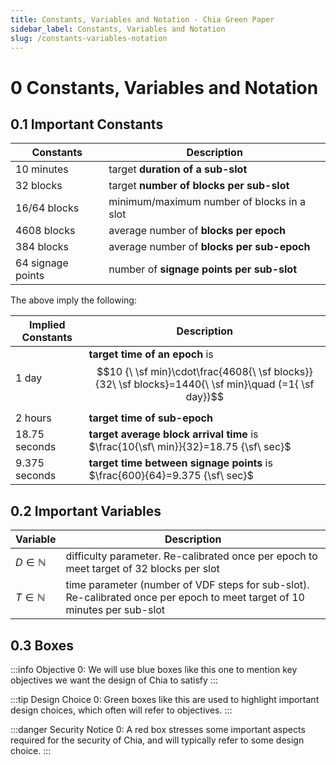 ```yaml
---
title: Constants, Variables and Notation - Chia Green Paper
sidebar_label: Constants, Variables and Notation
slug: /constants-variables-notation
---
```


# 0	Constants, Variables and Notation

## 0.1	Important Constants

| Constants         | Description                                |
|-------------------|--------------------------------------------|
| 10 minutes        | target **duration of a sub-slot**          |
| 32 blocks         | target **number of blocks per sub-slot**   |
| 16/64 blocks      | minimum/maximum number of blocks in a slot |
| 4608 blocks       | average number of **blocks per epoch**     |
| 384 blocks        | average number of **blocks per sub-epoch** |
| 64 signage points | number of **signage points per sub-slot**  |


The above imply the following:

| Implied Constants          | Description   						   						   						   						   				       |
|----------------------------|-------------------------------------------------------------------------------------------------------------------------------------|
| 1 day                      | **target time of an epoch** is $$10 {\ \sf min}\cdot\frac{4608{\ \sf blocks}}{32\ \sf blocks}=1440{\ \sf min}\quad (=1{ \sf day})$$ |
| 2 hours                    | **target time of sub-epoch** 						   						   						   						   	   |
| 18.75 seconds              | **target average block arrival time** is $\frac{10{\sf\ min}}{32}=18.75 {\sf\ sec}$ 						   					       |
| 9.375 seconds              | **target time between signage points** is $\frac{600}{64}=9.375 {\sf\ sec}$ 						   						   	       |

## 0.2	Important Variables

| Variable               | Description   						   						   						   						   		        |
|------------------------|------------------------------------------------------------------------------------------------------------------------------|
| $D\in{\mathbb N}$      | difficulty parameter. Re-calibrated once per epoch to meet target of $32$ blocks per slot                                    |
| $T\in {\mathbb N}$     | time parameter (number of VDF steps for sub-slot). Re-calibrated once per epoch to meet target of $10$ minutes per sub-slot 	|

## 0.3	Boxes

:::info Objective 0:
We will use blue boxes like this one to mention key objectives we want the design of Chia to satisfy
:::

:::tip Design Choice 0:
Green boxes like this are used to highlight important design choices, which often will refer to objectives.
:::

:::danger Security Notice 0:
A red box stresses some important aspects required for the security of Chia, and will typically refer to some design choice.
:::
